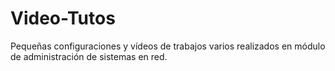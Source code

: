 # Video-Tutos
Pequeñas configuraciones  y vídeos de trabajos varios realizados en módulo de administración de sistemas en red.
